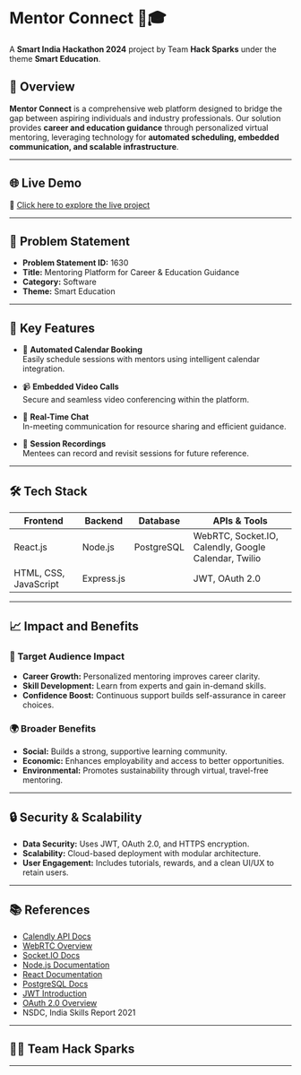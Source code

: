# Mentor Connect 💬🎓

A **Smart India Hackathon 2024** project by Team **Hack Sparks** under the theme **Smart Education**.

## 🚀 Overview

**Mentor Connect** is a comprehensive web platform designed to bridge the gap between aspiring individuals and industry professionals. Our solution provides **career and education guidance** through personalized virtual mentoring, leveraging technology for **automated scheduling, embedded communication, and scalable infrastructure**.

---

## 🌐 Live Demo

🔗 [Click here to explore the live project](https://akshay1224.github.io/MENTORS_CONNECT/)

---

## 🧠 Problem Statement

- **Problem Statement ID:** 1630  
- **Title:** Mentoring Platform for Career & Education Guidance  
- **Category:** Software  
- **Theme:** Smart Education

---

## 🌟 Key Features

- 📅 **Automated Calendar Booking**  
  Easily schedule sessions with mentors using intelligent calendar integration.

- 📹 **Embedded Video Calls**  
  Secure and seamless video conferencing within the platform.

- 💬 **Real-Time Chat**  
  In-meeting communication for resource sharing and efficient guidance.

- 🎥 **Session Recordings**  
  Mentees can record and revisit sessions for future reference.

---

## 🛠️ Tech Stack

| Frontend | Backend | Database | APIs & Tools |
|----------|---------|----------|--------------|
| React.js | Node.js | PostgreSQL | WebRTC, Socket.IO, Calendly, Google Calendar, Twilio |
| HTML, CSS, JavaScript | Express.js |  | JWT, OAuth 2.0 |

---

## 📈 Impact and Benefits

### 🎯 Target Audience Impact
- **Career Growth:** Personalized mentoring improves career clarity.
- **Skill Development:** Learn from experts and gain in-demand skills.
- **Confidence Boost:** Continuous support builds self-assurance in career choices.

### 🌍 Broader Benefits
- **Social:** Builds a strong, supportive learning community.
- **Economic:** Enhances employability and access to better opportunities.
- **Environmental:** Promotes sustainability through virtual, travel-free mentoring.

---

## 🔒 Security & Scalability

- **Data Security:** Uses JWT, OAuth 2.0, and HTTPS encryption.
- **Scalability:** Cloud-based deployment with modular architecture.
- **User Engagement:** Includes tutorials, rewards, and a clean UI/UX to retain users.

---

## 📚 References

- [Calendly API Docs](https://developer.calendly.com/docs)  
- [WebRTC Overview](https://webrtc.org/)  
- [Socket.IO Docs](https://socket.io/docs/)  
- [Node.js Documentation](https://nodejs.org/en/docs/)  
- [React Documentation](https://reactjs.org/docs/getting-started.html)  
- [PostgreSQL Docs](https://www.postgresql.org/docs/)  
- [JWT Introduction](https://jwt.io/introduction/)  
- [OAuth 2.0 Overview](https://oauth.net/2/)  
- NSDC, India Skills Report 2021

---

## 👨‍💻 Team Hack Sparks

---
